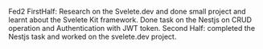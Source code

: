 Fed2
FirstHalf:
Research on the Svelete.dev and done small project and learnt about the Svelete Kit framework.
Done task on the Nestjs on CRUD operation and Authentication with JWT token.
Second Half:
completed the Nestjs task and worked on the svelete.dev project.